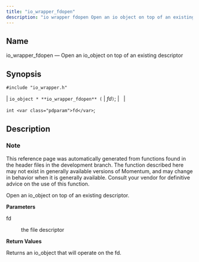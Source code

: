 ```yaml
---
title: "io_wrapper_fdopen"
description: "io wrapper fdopen Open an io object on top of an existing descriptor io object io wrapper fdopen fd int fd This reference page was automatically generated from functions found in the header files in the development branch The function described here may not exist in generally available versions of..."
---
```


<a name="apis.io_wrapper_fdopen"></a> 
## Name

io_wrapper_fdopen — Open an io_object on top of an existing descriptor

## Synopsis

`#include "io_wrapper.h"`

| `io_object * **io_wrapper_fdopen** (` | <var class="pdparam">fd</var>`)`; |   |

`int <var class="pdparam">fd</var>`;<a name="idp53646912"></a> 
## Description

### Note

This reference page was automatically generated from functions found in the header files in the development branch. The function described here may not exist in generally available versions of Momentum, and may change in behavior when it is generally available. Consult your vendor for definitive advice on the use of this function.

Open an io_object on top of an existing descriptor.

**<a name="idp53649792"></a> Parameters**

<dl class="variablelist">

<dt>fd</dt>

<dd>

the file descriptor

</dd>

</dl>

**<a name="idp53652512"></a> Return Values**

Returns an io_object that will operate on the fd.